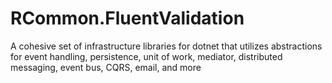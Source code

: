 # RCommon.FluentValidation

A cohesive set of infrastructure libraries for dotnet that utilizes abstractions for event handling, persistence, unit of work, mediator, distributed messaging, event bus, CQRS, email, and more 
